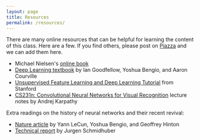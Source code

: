 ```yaml
---
layout: page
title: Resources
permalink: /resources/
---
```


There are many online resources that can be helpful for learning the content of this class. Here are a few.  If you find others, please post on [Piazza](https://piazza.com/princeton/spring2017/cos495/home) and we can add them here.

- Michael Nielsen's [online book](http://neuralnetworksanddeeplearning.com)
- [Deep Learning textbook](http://www.deeplearningbook.org/) by Ian Goodfellow, Yoshua Bengio, and Aaron Courville
- [Unsupervised Feature Learning and Deep Learning Tutorial](http://deeplearning.stanford.edu/tutorial/) from Stanford
- [CS231n: Convolutional Neural Networks for Visual Recognition](http://cs231n.github.io/) lecture notes by Andrej Karpathy

Extra readings on the history of neural networks and their recent revival:

- [Nature article](http://www.nature.com/nature/journal/v521/n7553/full/nature14539.html) by Yann LeCun,	Yoshua Bengio, and Geoffrey Hinton
- [Technical report](https://arxiv.org/pdf/1404.7828v4.pdf) by Jurgen Schmidhuber
